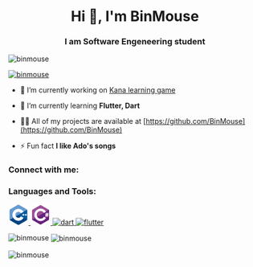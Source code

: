 <h1 align="center">Hi 👋, I'm BinMouse</h1>
<h3 align="center">I am Software Engeneering student</h3>

<p align="left"> <img src="https://komarev.com/ghpvc/?username=binmouse&label=Profile%20views&color=0e75b6&style=plastic" alt="binmouse" /> </p>

<p align="left"> <a href="https://github.com/ryo-ma/github-profile-trophy"><img src="https://github-profile-trophy.vercel.app/?username=binmouse" alt="binmouse" /></a> </p>

- 🔭 I’m currently working on [Kana learning game](https://github.com/BinMouse/kana_game)

- 🌱 I’m currently learning **Flutter, Dart**

- 👨‍💻 All of my projects are available at [https://github.com/BinMouse](https://github.com/BinMouse)

- ⚡ Fun fact **I like Ado's songs**

<h3 align="left">Connect with me:</h3>
<p align="left">
</p>

<h3 align="left">Languages and Tools:</h3>
<p align="left"> <a href="https://www.w3schools.com/cpp/" target="_blank" rel="noreferrer"> <img src="https://raw.githubusercontent.com/devicons/devicon/master/icons/cplusplus/cplusplus-original.svg" alt="cplusplus" width="40" height="40"/> </a> <a href="https://www.w3schools.com/cs/" target="_blank" rel="noreferrer"> <img src="https://raw.githubusercontent.com/devicons/devicon/master/icons/csharp/csharp-original.svg" alt="csharp" width="40" height="40"/> </a> <a href="https://dart.dev" target="_blank" rel="noreferrer"> <img src="https://www.vectorlogo.zone/logos/dartlang/dartlang-icon.svg" alt="dart" width="40" height="40"/> </a> <a href="https://flutter.dev" target="_blank" rel="noreferrer"> <img src="https://www.vectorlogo.zone/logos/flutterio/flutterio-icon.svg" alt="flutter" width="40" height="40"/> </a> </p>

<p><img align="left" src="https://github-readme-stats.vercel.app/api/top-langs?username=binmouse&show_icons=true&theme=dark&locale=en&layout=compact" alt="binmouse" /></p>

<p>&nbsp;<img align="center" src="https://github-readme-stats.vercel.app/api?username=binmouse&show_icons=true&theme=dark&locale=en" alt="binmouse" /></p>

<p><img align="center" src="https://github-readme-streak-stats.herokuapp.com/?user=binmouse&theme=dark" alt="binmouse" /></p>
